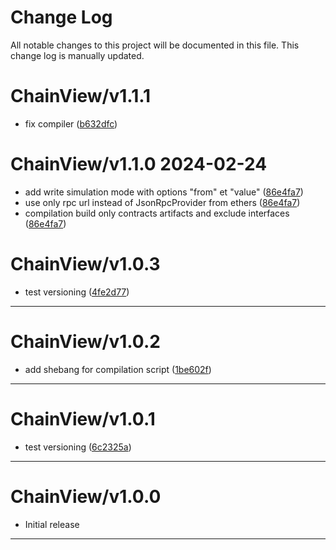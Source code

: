# Change Log

All notable changes to this project will be documented in this file.
This change log is manually updated.

# ChainView/v1.1.1

- fix compiler ([b632dfc](https://github.com/Cvg-Finance/ChainView/commit/b632dfc16be35c93388311a472c0a57fee612144))

# ChainView/v1.1.0 2024-02-24

- add write simulation mode with options "from" et "value" ([86e4fa7](https://github.com/Cvg-Finance/ChainView/commit/86e4fa7884e0c390161388e3b05ac0d04a845878))
- use only rpc url instead of JsonRpcProvider from ethers ([86e4fa7](https://github.com/Cvg-Finance/ChainView/commit/86e4fa7884e0c390161388e3b05ac0d04a845878))
- compilation build only contracts artifacts and exclude interfaces ([86e4fa7](https://github.com/Cvg-Finance/ChainView/commit/86e4fa7884e0c390161388e3b05ac0d04a845878))

# ChainView/v1.0.3

- test versioning ([4fe2d77](https://github.com/Cvg-Finance/ChainView/commit/4fe2d7744d0a6f5a340689f45f45fae2ac03edb8))

---

# ChainView/v1.0.2

- add shebang for compilation script ([1be602f](https://github.com/Cvg-Finance/ChainView/commit/1aa96d1950004630a6bd89e6840e3ce9944819f2))

---

# ChainView/v1.0.1

- test versioning ([6c2325a](https://github.com/Cvg-Finance/ChainView/commit/6c2325a5c1c1c48e050eb4de9c96759c498b9afa))

---

# ChainView/v1.0.0

- Initial release

---

